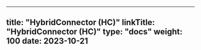 
---
title: "HybridConnector (HC)"
linkTitle: "HybridConnector (HC)"
type: "docs"
weight: 100
date: 2023-10-21
---

